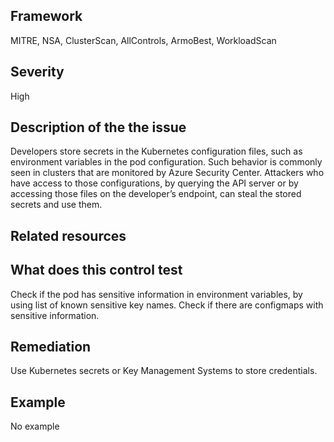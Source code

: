 ## Framework
MITRE, NSA, ClusterScan, AllControls, ArmoBest, WorkloadScan
 
## Severity
High

## Description of the the issue
Developers store secrets in the Kubernetes configuration files, such as environment variables in the pod configuration. Such behavior is commonly seen in clusters that are monitored by Azure Security Center. Attackers who have access to those configurations, by querying the API server or by accessing those files on the developer’s endpoint, can steal the stored secrets and use them.
 
## Related resources

## What does this control test
Check if the pod has sensitive information in environment variables, by using list of known sensitive key names. Check if there are configmaps with sensitive information.
 
## Remediation
Use Kubernetes secrets or Key Management Systems to store credentials.
 
## Example
No example
